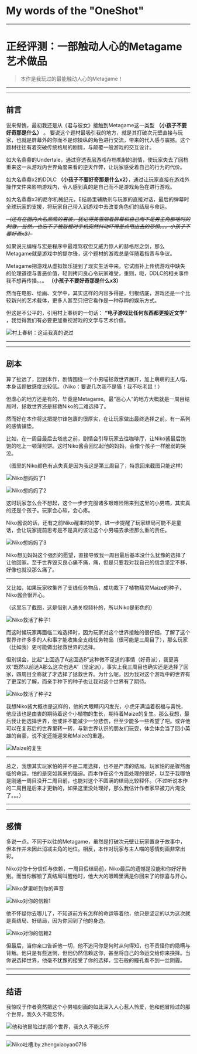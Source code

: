 # My words of the "OneShot"
***

# 正经评测：一部触动人心的Metagame艺术做品
> 本作是我玩过的最能触动人心的Metagame！

***
***
## 前言

说来惭愧，最初我还是从《君与彼女》接触到Metagame这一类型 **（小孩子不要好奇那是什么）** 。
要说这个题材最吸引我的地方，就是其打破次元壁直接与玩家，也就是屏幕外的你而不是你操纵的角色进行交流，带来的代入感与震撼。这个题材往往有着突破传统格局的剧情，与颠覆一般游戏的交互设计。

如大名鼎鼎的Undertale，通过穿透表层游戏存档机制的剧情，使玩家失去了回档重来这一从游戏内世界角度来看的逆天作弊，让玩家感受着自己的行为的代价。

如大名鼎鼎x2的DDLC **（小孩子不要好奇那是什么x2）**，通过让玩家直接在游戏外操作文件来影响游戏内，令人感到真的是自己而不是游戏角色在进行游戏。

如大名鼎鼎x3的尼尔机械纪元，E结局里辅助剂与玩家的直接对话，最后的弹幕时全球玩家的支援，将玩家自己带入到游戏中去改变角色们的结局与命运。

~~_（还有在圈内大名鼎鼎的君彼，犹记得美雪隔着屏幕和自己而不是男主角那啥时的刺激，当然，也忘不了被敲棍时手机突然抖动吓得差点甩出去的恐惧。。。小孩子不要好奇x3）_~~

如果说元编程与宏是程序中最难驾驭但又威力惊人的赫格尼之剑，那么Metagame就是游戏中的提尔锋，这个题材的游戏总是伴随着指责与争议。

Metagame把游戏从虚拟娱乐提到了现实生活中来。它试图补上传统游戏中缺失的伦理道德与善恶价值，轻则拷问良心令玩家难受，重则，呃，DDLC的相关事件我不想再传播。。。 **（小孩子不要好奇那是什么x3）**

然而在电影、绘画、文学中，其实这样的内容多得是，归根结底，游戏还是一个比较新兴的艺术载体，更多人甚至只把它看作是一种存粹的娱乐方式。

但这是不公平的，引用村上春树的一句话： **“电子游戏比任何东西都更接近文学”** ，我觉得我们有必要更加重视游戏的文学与艺术价值。

![村上春树：这话我真的说过](./村上春树：这话我真的说过.png)

***
***
## 剧本

算了扯远了，回到本作，剧情围绕一个小男喵拯救世界展开，加上萌萌的主人喵，本身话题敏感度比较低。（Niko：要说几次我不是猫！我不吃老鼠！）

但虐心的地方还是有的，毕竟是Metagame。最“恶心人”的地方大概就是一周目结局时，拯救世界还是拯救Niko的二难选择了。

然而好在本作将这把提尔锋包裹的很厚实，在让玩家做出最终选择之前，有一系列的感情铺垫。

比如，在一周目最后去塔底之前，剧情会引导玩家去往咖啡厅，让Niko酱最后饱饱的吃上一顿薄煎饼。这时Niko酱会回忆起他的妈妈，会像个孩子一样脆弱的哭泣。

（图里的Niko颜色有点失真是因为我这是第三周目了，特意回来截图只能这样）

![Niko想妈妈了1](./Niko想妈妈了1.jpg)

![Niko想妈妈了2](./Niko想妈妈了2.jpg)

这时玩家怎么会不想起，这个一步步克服诸多艰难险阻来到这里的小男喵，其实真的还是个孩子。玩家会心软，会心疼。

Niko酱说的话，还有之前Niko醒来时的梦，进一步提醒了玩家结局可能不是童话，会让玩家提前思考是不是真的该让这个小男喵去承担那么重的责任。

![Niko想妈妈了3](./Niko想妈妈了3.jpg)

Niko想见妈妈这个强烈的愿望，直接导致我一周目最后基本没什么犹豫的选择了让他回家。至于世界毁灭良心痛不痛，痛，但是只要我对我自己的信念坚定不移，好像也就没那么痛了。

***
又比如，如果玩家收集齐了支线任务物品，成功栽下了植物精灵Maize的种子，Niko酱会很开心。

（这里忘了截图，这是借别人通关视频补的，所以Niko是彩色的）

![Niko救活了种子1](./Niko救活了种子1.png)

而这时候玩家再面临二难选择时，因为玩家对这个世界接触的很仔细，了解了这个世界许许多多的人和事才能收集全支线任务物品（很可能是三周目了），那么玩家（比如我）更可能做出拯救世界的选择。

但别误会，比起“上回选了A这回选B”这种微不足道的事情（好奇派），我更喜欢“既然以前选A那么这次也选A”（坚定派），事实上我三周目也确实还是选择了回家，四周目全称就了才选择了拯救世界。为什么呢，因为我对这个游戏中的世界有了更深的了解，而亲手种下的种子也让我对这个世界有了期待。

![Niko救活了种子2](./Niko救活了种子2.png)

我想Niko酱大概也是这样的，他的大眼睛闪闪发光，小虎牙满溢着祝福与喜悦，他应该也是由衷的期待着这个小植物的生长，期待着Maize的复生。那么我想，最后我让他选择世界，他或许不能减少一分悲伤，但至少能多一些希望了吧。或许他可以在复苏后的世界里转一转，与新世界认识的朋友们玩耍，体会体会当了回小英雄的自豪，说不定还能迎来和Maize的重逢。

![Maize的复生](./Maize的复生.jpg)

***
总之，我想其实玩家怕的并不是二难选择，也不是严肃的结局。玩家怕的是骤然面临的命运，怕的是突如其来的强迫。而本作在这个方面处理的很好，以至于我哪怕是刚通一周目没开二周目前，也能对这个不圆满的结局比较释怀。（不过听说本作的二周目是后来才更新的，如果这里没处理好，那么我估计作者家早被刀片淹没了。。。）

***
***
## 感情

多说一点。不同于以往的Metagame，虽然是打破次元壁让玩家置身于故事中，但本作并未因此消减主角的地位。相反，本作对玩家与主人喵的感情刻画非常出彩。

Niko对你十分信任与依赖，一周目假结局前，Niko最后的遗憾是没能和你好好告别。而当你解锁了真结局叫醒他时，他大大的眼睛里满是你回来了的惊喜与开心。

![Niko梦里听到你的声音](./Niko梦里听到你的声音.jpg)

![Niko对你的信赖1](./Niko对你的信赖1.jpg)

他不怀疑你去哪儿了，不知道前方有怎样的命运等着他，他只是坚定的以为这次就是真结局、好结局，因为你回到了他的身边。

![Niko对你的信赖2](./Niko对你的信赖2.jpg)

但最后，当你亲口告诉他一切，他不追问你是何时从何得知，也不责怪你的隐瞒与背叛。他只是有些迷惘，但他仍然信赖这你，甚至将自己的命运交给你来抉择。当你说选择世界，他毫不犹豫的接受了你的选择，宝石般的瞳孔看不到一丝阴霾。

***
***
## 结语

我惊叹于作者竟然把这个小男喵刻画的如此深入人心惹人怜爱，他和他冒险过的那个世界，我久久不能忘怀。

![他和他冒险过的那个世界，我久久不能忘怀](他和他冒险过的那个世界，我久久不能忘怀.png)

***
![Niko吐槽.by.zhengxiaoyao0716](./Niko吐槽.by.zhengxiaoyao0716.png)
